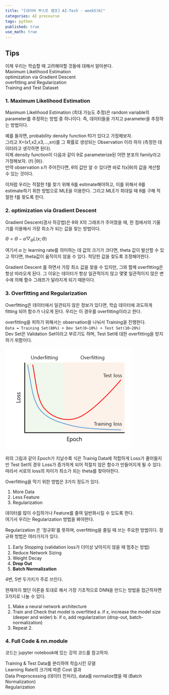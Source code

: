 ```yaml
---
title: "[네이버 부스트 캠프] AI-Tech - week5(6)"
categories: AI precourse
tags: python
published: true
use_math: true
---
```


## Tips

  이제 우리는 학습할 때 고려해야할 것들에 대해서 알아본다.  
  Maximum Likelihood Estimation  
  optimization via Gradient Descent  
  overfitting and Regularization  
  Training and Test Dataset  

### 1. Maximum Likelihood Estimation
  
  Maximum Likelihood Estimation (최대 가능도 추정)은 random variable의 parameter를 추정하는 방법 중 하나이다. 즉, 데이터들을 가지고 parameter을 추정하는 방법이다.  
  
  예를 들자면, probability density function f0가 있다고 가정해보자.  
  그리고 X=(x1,x2,x3,…,xn)를 그 확률로 생성되는 Observation 이라 하자 (측정한 데이터라고 생각하면 된다).  
  이제 density function이 다음과 같이 θ로 parameterize된 어떤 분포의 family라고 가정해보자. {f(⋅|θ)}.  
  만약 observation x가 주어진다면, θ의 값만 알 수 있다면 바로 f(x|θ)의 값을 계산할 수 있는 것이다.  
  
  이처럼 우리는 적절한 f를 찾기 위해 θ를 estimate해야하고, 이를 위해서 θ를 estimate하기 위한 방법으로 MLE을 이용한다. 그리고 MLE가 최대일 때 θ를 구해 적절한 f를 찾도록 한다.  

### 2. optimization via Gradient Descent
  
  Gradient Descent(경사 하강법)은 θ와 X의 그래프가 주어졌을 때, 한 점에서의 기울기를 이용해서 가장 최소가 되는 값을 찾는 방법이다.  

  $\Theta = \Theta - \alpha \bigtriangledown _{\Theta }L(x; \Theta )$

  여기서 $\alpha$ 는 learning rate를 의미하는 데 값의 크기가 크다면, theta 값이 발산할 수 있고 작다면, theta값이 움직이지 않을 수 있다. 적당한 값을 찾도록 조정해야한다.  

  Gradient Descent 를 하면서 가장 최소 값을 찾을 수 있지만, 그와 함께 overfitting은 항상 따라오게 된다. 그 이유는 데이터가 항상 일관적이지 않고 몇몇 일관적이지 않은 변수에 의해 함수 그래프가 달라지게 되기 때문이다.  
  
### 3. Overfitting and Regularization
  
  Overfitting은 데이터에서 일관되지 않은 정보가 있다면, 학습 데이터에 과도하게 fitting 되어 함수가 나오게 된다. 우리는 이 경우를 overfitting이라고 한다.  

  overfitting을 피하기 위해서는 observation을 나눠서 Training을 진행한다.  
  ` Data = Training Set(80%) + Dev Set(0~10%) + Test Set(10~20%) `  
  Dev Set은 Validation Set이라고 부르기도 하며, Test Set에 대한 overfitting을 방지하기 위함이다.  
  
  ![s1](/assets/images/AI-Images/img2.PNG)

  위의 그림과 같이 Epoch가 지날수록 식은 Trainig Data에 적합하게 Loss가 줄어들지만 Test Set의 경우 Loss가 증가하게 되어 적절치 않은 함수가 만들어지게 될 수 있다.  
  따라서 서로의 loss의 차이가 최소가 되는 theta를 찾아야한다.  

  Overfitting을 막기 위한 방법은 3가지 정도가 있다.  

  1. More Data
  2. Less Feature
  3. Regularization

  데이터를 많이 수집하거나 Feature를 줄여 일반화시킬 수 있도록 한다.  
  여기서 우리는 Regularization 방법을 봐야한다.  

  Regularization 은 '정규화'를 뜻하며, overfitting을 줄일 때 쓰는 주요한 방법이다. 정규화 방법은 여러가지가 있다.  

  1. Early Stopping (validation loss가 더이상 낮아지지 않을 때 멈추는 방법)
  2. Reduce Network Sizing
  3. Weight Decay
  4. __Drop Out__
  5. __Batch Normalization__

  4번, 5번 두가지가 주로 쓰인다.  
  
  현재까지 했던 이론을 토대로 해서 가장 기초적으로 DNN을 만드는 방법을 접근하자면 3가지로 나눌 수 있다.  

  1. Make a neural network architecture
  2. Train and Check that model is overfitted
     a. if x, increase the model size (deeper and wider)
     b. if o, add regularization (drop-out, batch-normalization)
  3. Repeat 2.


### 4. Full Code & nn.module
  
  코드는 jupyter notebook에 있는 강의 코드를 참고하자.  
  
  Training & Test Data를 분리하여 학습시킨 모델  
  Learning Rate의 크기에 따른 Cost 결과  
  Data Preprocessing (데이터 전처리), data를 normalize했을 때 (Batch Normalization)  
  Regularization  

